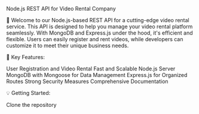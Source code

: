 Node.js REST API for Video Rental Company

🎥 Welcome to our Node.js-based REST API for a cutting-edge video rental service. 
This API is designed to help you manage your video rental platform seamlessly. 
With MongoDB and Express.js under the hood, it's efficient and flexible. 
Users can easily register and rent videos, while developers can customize it to meet their unique business needs.


🚀 Key Features:

User Registration and Video Rental
Fast and Scalable Node.js Server
MongoDB with Mongoose for Data Management
Express.js for Organized Routes
Strong Security Measures
Comprehensive Documentation

💡 Getting Started:

Clone the repository
